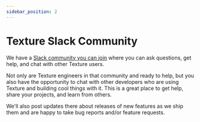 ```yaml
---
sidebar_position: 2
---
```


# Texture Slack Community

We have a [Slack community you can join](https://join.slack.com/t/texture-community/shared_invite/zt-2ho02ds2o-pBNH1ZGcopxgIY3BgKcKzg) where you can ask questions, get help, and chat with other Texture users.

Not only are Texture engineers in that community and ready to help, but you also have the opportunity to chat with other developers who are using Texture and building cool things with it. This is a great place to get help, share your projects, and learn from others.

We'll also post updates there about releases of new features as we ship them and are happy to take bug reports and/or feature requests.
